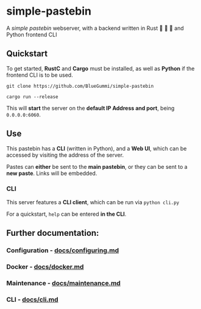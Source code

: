 # simple-pastebin

A *simple pastebin* webserver, with a backend written in Rust  🚀 🚀 🚀 and Python frontend CLI

## Quickstart

To get started, **RustC** and **Cargo** must be installed, as well as **Python** if the frontend CLI is to be used.


`git clone https://github.com/BlueGummi/simple-pastebin`


`cargo run --release`


This will **start** the server on the **default IP Address and port**, being `0.0.0.0:6060`.

## Use

This pastebin has a **CLI** (written in Python), and a **Web UI**, which can be accessed by visiting the address of the server.

Pastes can **either** be sent to the **main pastebin**, or they can be sent to a **new paste**. Links will be embedded.

### CLI

This server features a **CLI client**, which can be run via `python cli.py`

For a quickstart, `help` can be entered **in the CLI**.

## Further documentation:

### Configuration - [docs/configuring.md](https://github.com/BlueGummi/simple-pastebin/blob/main/docs/configuring.md)

### Docker - [docs/docker.md](https://github.com/BlueGummi/simple-pastebin/blob/main/docs/docker.md)

### Maintenance - [docs/maintenance.md](https://github.com/BlueGummi/simple-pastebin/blob/main/docs/maintenance.md)

### CLI - [docs/cli.md](https://github.com/BlueGummi/simple-pastebin/blob/main/docs/cli.md)
